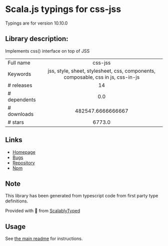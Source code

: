 
# Scala.js typings for css-jss

Typings are for version 10.10.0

## Library description:
Implements css() interface on top of JSS

|                    |                 |
| ------------------ | :-------------: |
| Full name          | css-jss |
| Keywords           | jss, style, sheet, stylesheet, css, components, composable, css in js, css-in-js |
| # releases         | 14 |
| # dependents       | 0.0 |
| # downloads        | 482547.6666666667 |
| # stars            | 6773.0 |

## Links
- [Homepage](https://cssinjs.org/)
- [Bugs](https://github.com/cssinjs/jss/issues/new)
- [Repository](https://github.com/cssinjs/jss)
- [Npm](https://www.npmjs.com/package/css-jss)
    


## Note
This library has been generated from typescript code from first party type definitions.

Provided with :purple_heart: from [ScalablyTyped](https://github.com/oyvindberg/ScalablyTyped)

## Usage
See [the main readme](../../readme.md) for instructions.


